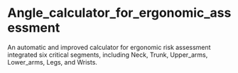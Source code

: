 # Angle_calculator_for_ergonomic_assessment
An automatic and improved calculator for ergonomic risk assessment integrated six critical segments, including Neck, Trunk, Upper_arms, Lower_arms, Legs, and Wrists.

